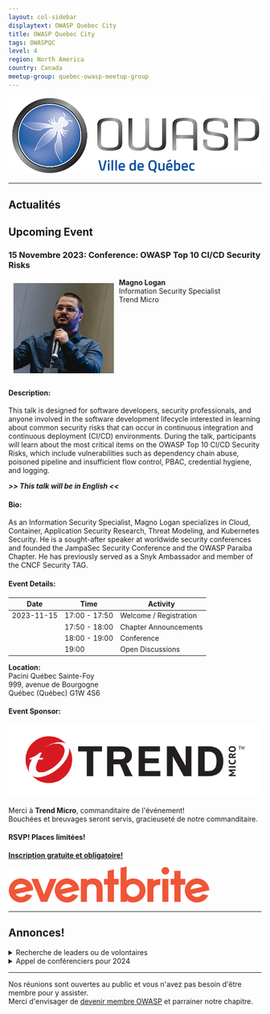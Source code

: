 ```yaml
---
layout: col-sidebar
displaytext: OWASP Quebec City
title: OWASP Quebec City
tags: OWASPQC
level: 4
region: North America
country: Canada
meetup-group: quebec-owasp-meetup-group
---
```


![Quebec City Chapter Logo](assets/images/ville_quebec_981x303.png)

---
## Actualités
<div id="rss-feed"></div>

## Upcoming Event

### 15 Novembre 2023: Conference: OWASP Top 10 CI/CD Security Risks

<img align="left" style="padding: 10px;" width="200px" src="./assets/images/200px-Magno.png" />

**Magno Logan**<br>
Information Security Specialist<br>
Trend Micro

<br clear="left"/>

#### Description:

This talk is designed for software developers, security professionals, and anyone involved in the software development lifecycle interested in learning about common security risks that can occur in continuous integration and continuous deployment (CI/CD) environments. During the talk, participants will learn about the most critical items on the OWASP Top 10 CI/CD Security Risks, which include vulnerabilities such as dependency chain abuse, poisoned pipeline and insufficient flow control, PBAC, credential hygiene, and logging.

***>> This talk will be in English <<***

#### Bio:

As an Information Security Specialist, Magno Logan specializes in Cloud, Container, Application Security Research, Threat Modeling, and Kubernetes Security. He is a sought-after speaker at worldwide security conferences and founded the JampaSec Security Conference and the OWASP Paraiba Chapter. He has previously served as a Snyk Ambassador and member of the CNCF Security TAG.

#### Event Details:

| Date       | Time          | Activity                 |
|------------|---------------|--------------------------|
| 2023-11-15 | 17:00 - 17:50 | Welcome / Registration   |
|            | 17:50 - 18:00 | Chapter Announcements    |
|            | 18:00 - 19:00 | Conference               |
|            | 19:00         | Open Discussions         |

**Location:**<br>
Pacini Québec Sainte-Foy<br>
999, avenue de Bourgogne<br>
Québec (Québec)  G1W 4S6<br>

#### Event Sponsor:

<a href="https://trendmicro.com"><img src="./assets/images/200px-TrendMicro_Logo.png"></a>

Merci à **Trend Micro**, commanditaire de l'événement!<br>
Bouchées et breuvages seront servis, gracieuseté de notre commanditaire.

#### RSVP! Places limitées!

[**Inscription gratuite et obligatoire!**](https://www.eventbrite.ca/e/conference-owasp-top-10-cicd-security-risks-tickets-740575831247?aff=oddtdtcreator)

<a href="https://www.eventbrite.ca/e/conference-owasp-top-10-cicd-security-risks-tickets-740575831247?aff=oddtdtcreator"><img src="./assets/images/Eventbrite_Logo.svg"></a>

---

## Annonces!

<details>
  <summary>Recherche de leaders ou de volontaires</summary>

  Après plusieurs années comme co-leader du chapitre OWASP Ville de Québec, Louis Nadeau songe à passer le flambeau très prochainement. Joignez-vous à moi pour le remercier de ses précieux et loyaux services pour notre communauté!

  Si vous désirez vous investir dans votre chapitre local en tant que membre du leadership ou tout simplement comme volontaire, ou que vous avez des idées pour bonifier notre offre, [écrivez-moi](mailto:patrick.leclerc@owasp.org). 

  Entre autres nous avons des besoins suivants:
  - Trouver des présentateurs de contenu liés à la sécurité applicative 
  - Organiser conférences, activités, formations, partenariats académiques
  - Participer à la logistique du site web, liste de distributon, plateformes de diffusion et des médias sociaux
  - Faire rayonner le domaine de la sécurité applicative et l'organisation OWASP en donnant des conférences
</details>
<details>
  <summary>Appel de conférenciers pour 2024</summary>
  Voici à titre indicatif quelques idées de présentations en lien avec la sécurité applicative, vos sujets nous intéressent également, alors faites-nous en part!:

  - Démonstration d’utilisation d'outils de sécurité disponibles gratuitement ou open source
  - Couverture d'un élément du Top 10 OWASP (ex : XXE, Insecure deserialization, Insufficient logging and monitoring)
  - Méthodes, processus et outils de vérifications du code
  - Exploitations de vulnérabilités, contournements de mécanismes de sécurité, comment les prévenir
  - Sécurité des applications dans les architectures micro-service
  - Enjeux et sécurité des API
  - Retour sur expériences dans la résolution et/ou l'implantation de fonctions de sécurité
  - Retours d'expérience, projets de recherches, discussions ouvertes, workshops, brainstorming, Etc.

Logistique :

  - Les présentations ont généralement une durée de 40 minutes à 75 minutes.
  - Elles ont lieu préférablement un mardi ou mercredi dès 19h (toutefois nous sommes ouverts à prendre d'autres arrangements si nécessaire).
  - Nous pouvons fournir la plateforme de diffusion, ou si vous préférez utiliser la vôtre du moment qu’elle est facilement accessible à tous.
  - Le contenu de la présentation devrait nous être soumis au moins 2 semaines à l'avance afin que nous puissions vérifier qu'elle respecte les valeurs de neutralité et d'impartialité d’OWASP.

Notes :

  - La neutralité et l'impartialité sont de mise, vos opinions sont bienvenues en autant qu'elles soient exprimées dans le respect.
  - Toute intervention orale (présentation, formation) lors d'un meeting OWASP est soumise à l'acceptation préalable du règlement des conférenciers.
  - La vente de produits est strictement interdite.
</details>

---
Nos réunions sont ouvertes au public et vous n'avez pas besoin d'être membre pour y assister.<br>
Merci d'envisager de [devenir membre OWASP](https://owasp.org/membership/) et parrainer notre chapitre.

